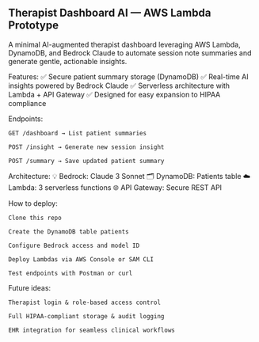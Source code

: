 ## Therapist Dashboard AI — AWS Lambda Prototype

A minimal AI-augmented therapist dashboard leveraging AWS Lambda, DynamoDB, and Bedrock Claude to automate session note summaries and generate gentle, actionable insights.

Features:
✅ Secure patient summary storage (DynamoDB)
✅ Real-time AI insights powered by Bedrock Claude
✅ Serverless architecture with Lambda + API Gateway
✅ Designed for easy expansion to HIPAA compliance

Endpoints:

    GET /dashboard → List patient summaries

    POST /insight → Generate new session insight

    POST /summary → Save updated patient summary

Architecture:
💡 Bedrock: Claude 3 Sonnet
🗂️ DynamoDB: Patients table
☁️ Lambda: 3 serverless functions
🌐 API Gateway: Secure REST API

How to deploy:

    Clone this repo

    Create the DynamoDB table patients

    Configure Bedrock access and model ID

    Deploy Lambdas via AWS Console or SAM CLI

    Test endpoints with Postman or curl

Future ideas:

    Therapist login & role-based access control

    Full HIPAA-compliant storage & audit logging

    EHR integration for seamless clinical workflows

